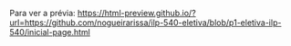 Para ver a prévia:
https://html-preview.github.io/?url=https://github.com/nogueirarissa/ilp-540-eletiva/blob/p1-eletiva-ilp-540/inicial-page.html



